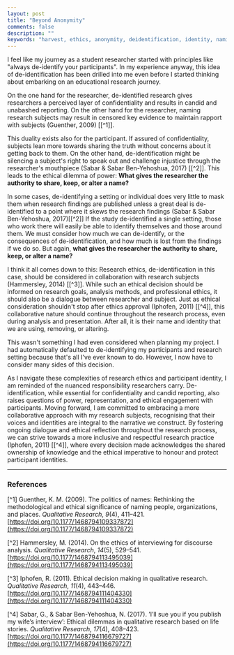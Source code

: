 ```yaml
---
layout: post
title: "Beyond Anonymity"
comments: false
description: ""
keywords: "harvest, ethics, anonymity, deidentification, identity, naming"
---
```


I feel like my journey as a student researcher started with principles like "always de-identify your participants". In my experience anyway, this idea of de-identification has been drilled into me even before I started thinking about embarking on an educational research journey.  
  
On the one hand for the researcher, de-identified research gives researchers a perceived layer of confidentiality and results in candid and unabashed reporting. On the other hand for the researcher, naming research subjects may result in censored key evidence to maintain rapport with subjects (Guenther, 2009) [[^1]]. 
  
This duality exists also for the participant. If assured of confidentiality, subjects lean more towards sharing the truth without concerns about it getting back to them. On the other hand, de-identification might be silencing a subject's right to speak out and challenge injustice through the researcher's mouthpiece (Sabar & Sabar Ben-Yehoshua, 2017) [[^2]]. This leads to the ethical dilemma of power: **What gives the researcher the authority to share, keep, or alter a name?**
  
In some cases, de-identifying a setting or individual does very little to mask them when research findings are published unless a great deal is de-identified to a point where it skews the research findings (Sabar & Sabar Ben-Yehoshua, 2017)[[^2]] If the study de-identified a single setting, those who work there will easily be able to identify themselves and those around them. We must consider how much we can de-identify, or the consequences of de-identification, and how much is lost from the findings if we do so. But again, **what gives the researcher the authority to share, keep, or alter a name?**

I think it all comes down to this: Research ethics, de-identification in this case, should be considered in collaboration with research subjects (Hammersley, 2014) [[^3]]. While such an ethical decision should be informed on research goals, analysis methods, and professional ethics, it should also be a dialogue between researcher and subject. Just as ethical consideration shouldn't stop after ethics approval (Iphofen, 2011) [[^4]], this collaborative nature should continue throughout the research process, even during analysis and presentation. After all, it is their name and identity that we are using, removing, or altering.  
  
This wasn't something I had even considered when planning my project. I had automatically defaulted to de-identifying my participants and research setting because that's all I've ever known to do. However, I now have to consider many sides of this decision.  
  
As I navigate these complexities of research ethics and participant identity, I am reminded of the nuanced responsibility researchers carry. De-identification, while essential for confidentiality and candid reporting, also raises questions of power, representation, and ethical engagement with participants. Moving forward, I am committed to embracing a more collaborative approach with my research subjects, recognising that their voices and identities are integral to the narrative we construct. By fostering ongoing dialogue and ethical reflection throughout the research process, we can strive towards a more inclusive and respectful research practice (Iphofen, 2011) [[^4]], where every decision made acknowledges the shared ownership of knowledge and the ethical imperative to honour and protect participant identities.

---

### References
[^1] Guenther, K. M. (2009). The politics of names: Rethinking the methodological and ethical significance of naming people, organizations, and places. _Qualitative Research_, _9_(4), 411–421. [https://doi.org/10.1177/1468794109337872](https://doi.org/10.1177/1468794109337872)

[^2] Hammersley, M. (2014). On the ethics of interviewing for discourse analysis. _Qualitative Research_, _14_(5), 529–541. [https://doi.org/10.1177/1468794113495039](https://doi.org/10.1177/1468794113495039)

[^3] Iphofen, R. (2011). Ethical decision making in qualitative research. _Qualitative Research_, _11_(4), 443–446. [https://doi.org/10.1177/1468794111404330](https://doi.org/10.1177/1468794111404330)

[^4] Sabar, G., & Sabar Ben-Yehoshua, N. (2017). ’I’ll sue you if you publish my wife’s interview’: Ethical dilemmas in qualitative research based on life stories. _Qualitative Research_, _17_(4), 408–423. [https://doi.org/10.1177/1468794116679727](https://doi.org/10.1177/1468794116679727)
